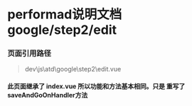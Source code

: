 # performad说明文档 google/step2/edit
### 页面引用路径 
> dev\js\atd\google\step2\edit.vue
#### 此页面继承了 index.vue  所以功能和方法基本相同。只是 重写了 saveAndGoOnHandler方法

